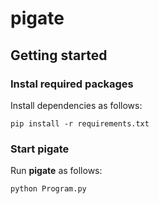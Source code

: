 # pigate

## Getting started

### Instal required packages

Install dependencies as follows:

```
pip install -r requirements.txt
```

### Start **pigate**

Run **pigate** as follows:

```
python Program.py
```

